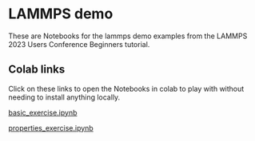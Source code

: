 # LAMMPS demo

These are Notebooks for the lammps demo examples from the LAMMPS 2023 Users Conference Beginners tutorial.

## Colab links

Click on these links to open the Notebooks in colab to play with without needing to install anything locally.

[basic_exercise.ipynb](https://colab.research.google.com/github/lmhale99/atomman-demo/blob/main/LAMMPS%20demo/basic_exercise.ipynb)

[properties_exercise.ipynb](https://colab.research.google.com/github/lmhale99/atomman-demo/blob/main/LAMMPS%20demo/properties_exercise.ipynb)